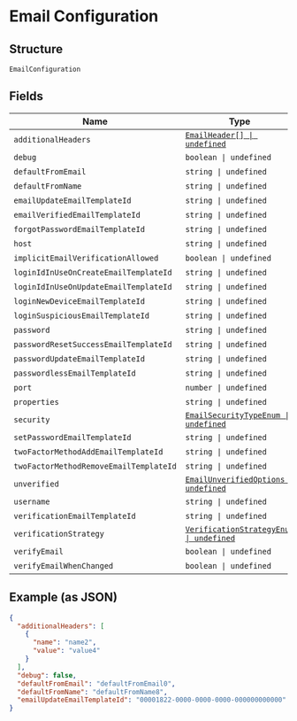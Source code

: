 
# Email Configuration

## Structure

`EmailConfiguration`

## Fields

| Name | Type | Tags | Description |
|  --- | --- | --- | --- |
| `additionalHeaders` | [`EmailHeader[] \| undefined`](../../doc/models/email-header.md) | Optional | - |
| `debug` | `boolean \| undefined` | Optional | - |
| `defaultFromEmail` | `string \| undefined` | Optional | - |
| `defaultFromName` | `string \| undefined` | Optional | - |
| `emailUpdateEmailTemplateId` | `string \| undefined` | Optional | - |
| `emailVerifiedEmailTemplateId` | `string \| undefined` | Optional | - |
| `forgotPasswordEmailTemplateId` | `string \| undefined` | Optional | - |
| `host` | `string \| undefined` | Optional | - |
| `implicitEmailVerificationAllowed` | `boolean \| undefined` | Optional | - |
| `loginIdInUseOnCreateEmailTemplateId` | `string \| undefined` | Optional | - |
| `loginIdInUseOnUpdateEmailTemplateId` | `string \| undefined` | Optional | - |
| `loginNewDeviceEmailTemplateId` | `string \| undefined` | Optional | - |
| `loginSuspiciousEmailTemplateId` | `string \| undefined` | Optional | - |
| `password` | `string \| undefined` | Optional | - |
| `passwordResetSuccessEmailTemplateId` | `string \| undefined` | Optional | - |
| `passwordUpdateEmailTemplateId` | `string \| undefined` | Optional | - |
| `passwordlessEmailTemplateId` | `string \| undefined` | Optional | - |
| `port` | `number \| undefined` | Optional | - |
| `properties` | `string \| undefined` | Optional | - |
| `security` | [`EmailSecurityTypeEnum \| undefined`](../../doc/models/email-security-type-enum.md) | Optional | - |
| `setPasswordEmailTemplateId` | `string \| undefined` | Optional | - |
| `twoFactorMethodAddEmailTemplateId` | `string \| undefined` | Optional | - |
| `twoFactorMethodRemoveEmailTemplateId` | `string \| undefined` | Optional | - |
| `unverified` | [`EmailUnverifiedOptions \| undefined`](../../doc/models/email-unverified-options.md) | Optional | - |
| `username` | `string \| undefined` | Optional | - |
| `verificationEmailTemplateId` | `string \| undefined` | Optional | - |
| `verificationStrategy` | [`VerificationStrategyEnum \| undefined`](../../doc/models/verification-strategy-enum.md) | Optional | - |
| `verifyEmail` | `boolean \| undefined` | Optional | - |
| `verifyEmailWhenChanged` | `boolean \| undefined` | Optional | - |

## Example (as JSON)

```json
{
  "additionalHeaders": [
    {
      "name": "name2",
      "value": "value4"
    }
  ],
  "debug": false,
  "defaultFromEmail": "defaultFromEmail0",
  "defaultFromName": "defaultFromName8",
  "emailUpdateEmailTemplateId": "00001822-0000-0000-0000-000000000000"
}
```

